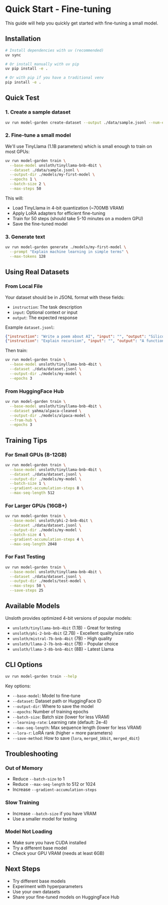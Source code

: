 # Quick Start - Fine-tuning

This guide will help you quickly get started with fine-tuning a small model.

## Installation

```bash
# Install dependencies with uv (recommended)
uv sync

# Or install manually with uv pip
uv pip install -e .

# Or with pip if you have a traditional venv
pip install -e .
```

## Quick Test

### 1. Create a sample dataset

```bash
uv run model-garden create-dataset --output ./data/sample.jsonl --num-examples 100
```

### 2. Fine-tune a small model

We'll use TinyLlama (1.1B parameters) which is small enough to train on most GPUs:

```bash
uv run model-garden train \
  --base-model unsloth/tinyllama-bnb-4bit \
  --dataset ./data/sample.jsonl \
  --output-dir ./models/my-first-model \
  --epochs 1 \
  --batch-size 2 \
  --max-steps 50
```

This will:
- Load TinyLlama in 4-bit quantization (~700MB VRAM)
- Apply LoRA adapters for efficient fine-tuning
- Train for 50 steps (should take 5-10 minutes on a modern GPU)
- Save the fine-tuned model

### 3. Generate text

```bash
uv run model-garden generate ./models/my-first-model \
  --prompt "Explain machine learning in simple terms" \
  --max-tokens 128
```

## Using Real Datasets

### From Local File

Your dataset should be in JSONL format with these fields:
- `instruction`: The task description
- `input`: Optional context or input
- `output`: The expected response

Example `dataset.jsonl`:
```json
{"instruction": "Write a poem about AI", "input": "", "output": "Silicon minds awakening..."}
{"instruction": "Explain recursion", "input": "", "output": "A function that calls itself..."}
```

Then train:
```bash
uv run model-garden train \
  --base-model unsloth/tinyllama-bnb-4bit \
  --dataset ./data/dataset.jsonl \
  --output-dir ./models/my-model \
  --epochs 3
```

### From HuggingFace Hub

```bash
uv run model-garden train \
  --base-model unsloth/tinyllama-bnb-4bit \
  --dataset yahma/alpaca-cleaned \
  --output-dir ./models/alpaca-model \
  --from-hub \
  --epochs 3
```

## Training Tips

### For Small GPUs (8-12GB)
```bash
uv run model-garden train \
  --base-model unsloth/tinyllama-bnb-4bit \
  --dataset ./data/dataset.jsonl \
  --output-dir ./models/my-model \
  --batch-size 1 \
  --gradient-accumulation-steps 8 \
  --max-seq-length 512
```

### For Larger GPUs (16GB+)
```bash
uv run model-garden train \
  --base-model unsloth/phi-2-bnb-4bit \
  --dataset ./data/dataset.jsonl \
  --output-dir ./models/my-model \
  --batch-size 4 \
  --gradient-accumulation-steps 4 \
  --max-seq-length 2048
```

### For Fast Testing
```bash
uv run model-garden train \
  --base-model unsloth/tinyllama-bnb-4bit \
  --dataset ./data/dataset.jsonl \
  --output-dir ./models/test-model \
  --max-steps 50 \
  --save-steps 25
```

## Available Models

Unsloth provides optimized 4-bit versions of popular models:

- `unsloth/tinyllama-bnb-4bit` (1.1B) - Great for testing
- `unsloth/phi-2-bnb-4bit` (2.7B) - Excellent quality/size ratio
- `unsloth/mistral-7b-bnb-4bit` (7B) - High quality
- `unsloth/llama-2-7b-bnb-4bit` (7B) - Popular choice
- `unsloth/llama-3-8b-bnb-4bit` (8B) - Latest Llama

## CLI Options

```bash
uv run model-garden train --help
```

Key options:
- `--base-model`: Model to fine-tune
- `--dataset`: Dataset path or HuggingFace ID
- `--output-dir`: Where to save the model
- `--epochs`: Number of training epochs
- `--batch-size`: Batch size (lower for less VRAM)
- `--learning-rate`: Learning rate (default: 2e-4)
- `--max-seq-length`: Max sequence length (lower for less VRAM)
- `--lora-r`: LoRA rank (higher = more parameters)
- `--save-method`: How to save (`lora`, `merged_16bit`, `merged_4bit`)

## Troubleshooting

### Out of Memory
- Reduce `--batch-size` to 1
- Reduce `--max-seq-length` to 512 or 1024
- Increase `--gradient-accumulation-steps`

### Slow Training
- Increase `--batch-size` if you have VRAM
- Use a smaller model for testing

### Model Not Loading
- Make sure you have CUDA installed
- Try a different base model
- Check your GPU VRAM (needs at least 6GB)

## Next Steps

- Try different base models
- Experiment with hyperparameters
- Use your own datasets
- Share your fine-tuned models on HuggingFace Hub
